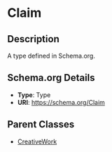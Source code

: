 # Claim

## Description
A type defined in Schema.org.

## Schema.org Details
- **Type**: Type
- **URI**: https://schema.org/Claim

## Parent Classes
- [CreativeWork](../CreativeWork.md)



